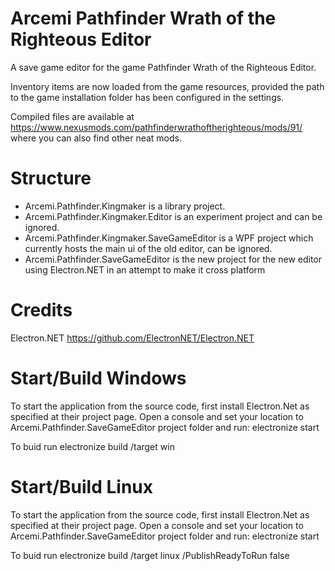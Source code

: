 # Arcemi Pathfinder Wrath of the Righteous Editor
A save game editor for the game Pathfinder Wrath of the Righteous Editor.

Inventory items are now loaded from the game resources, provided the path to the game installation folder has been configured in the settings.

Compiled files are available at https://www.nexusmods.com/pathfinderwrathoftherighteous/mods/91/ where you can also find other neat mods.

# Structure
- Arcemi.Pathfinder.Kingmaker is a library project.
- Arcemi.Pathfinder.Kingmaker.Editor is an experiment project and can be ignored.
- Arcemi.Pathfinder.Kingmaker.SaveGameEditor is a WPF project which currently hosts the main ui of the old editor, can be ignored.
- Arcemi.Pathfinder.SaveGameEditor is the new project for the new editor using Electron.NET in an attempt to make it cross platform

# Credits

Electron.NET https://github.com/ElectronNET/Electron.NET

# Start/Build Windows
To start the application from the source code, first install Electron.Net as specified at their project page.
Open a console and set your location to Arcemi.Pathfinder.SaveGameEditor project folder and run:
electronize start

To buid run
electronize build /target win

# Start/Build Linux
To start the application from the source code, first install Electron.Net as specified at their project page.
Open a console and set your location to Arcemi.Pathfinder.SaveGameEditor project folder and run:
electronize start

To buid run
electronize build /target linux /PublishReadyToRun false
